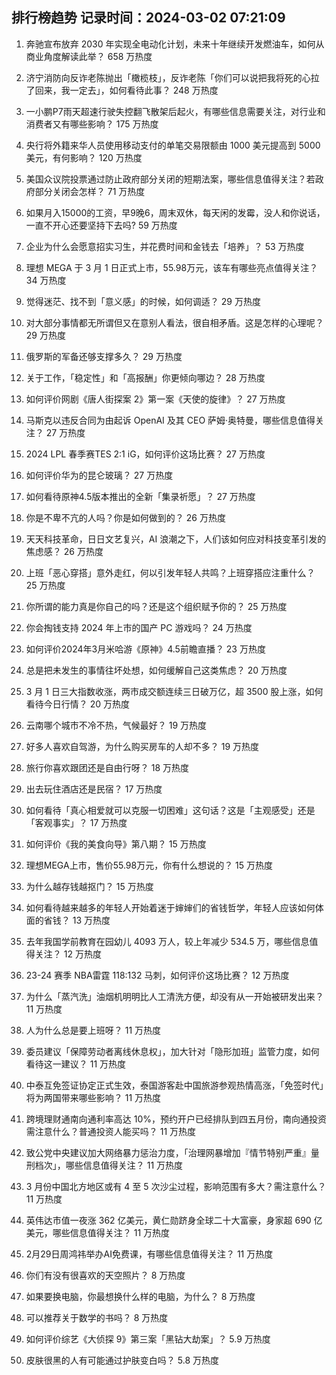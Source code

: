 
## 排行榜趋势 记录时间：2024-03-02 07:21:09
  
  1. 奔驰宣布放弃 2030 年实现全电动化计划，未来十年继续开发燃油车，如何从商业角度解读此举？ 658 万热度
    
  2. 济宁消防向反诈老陈抛出「橄榄枝」，反诈老陈「你们可以说把我将死的心拉了回来，我一定去」，如何看待此事？ 248 万热度
    
  3. 一小鹏P7雨天超速行驶失控翻飞散架后起火，有哪些信息需要关注，对行业和消费者又有哪些影响？ 175 万热度
    
  4. 央行将外籍来华人员使用移动支付的单笔交易限额由 1000 美元提高到 5000 美元，有何影响？ 120 万热度
    
  5. 美国众议院投票通过防止政府部分关闭的短期法案，哪些信息值得关注？若政府部分关闭会怎样？ 71 万热度
    
  6. 如果月入15000的工资，早9晚6，周末双休，每天闲的发霉，没人和你说话，一直不开心还要坚持下去吗? 59 万热度
    
  7. 企业为什么会愿意招实习生，并花费时间和金钱去「培养」？ 53 万热度
    
  8. 理想 MEGA 于 3 月 1 日正式上市，55.98万元，该车有哪些亮点值得关注？ 34 万热度
    
  9. 觉得迷茫、找不到「意义感」的时候，如何调适？ 29 万热度
    
  10. 对大部分事情都无所谓但又在意别人看法，很自相矛盾。这是怎样的心理呢？ 29 万热度
    
  11. 俄罗斯的军备还够支撑多久？ 29 万热度
    
  12. 关于工作，「稳定性」和「高报酬」你更倾向哪边？ 28 万热度
    
  13. 如何评价网剧《唐人街探案 2》第一案《天使的旋律》？ 27 万热度
    
  14. 马斯克以违反合同为由起诉 OpenAI 及其 CEO 萨姆·奥特曼，哪些信息值得关注？ 27 万热度
    
  15. 2024 LPL 春季赛TES 2:1 iG，如何评价这场比赛？ 27 万热度
    
  16. 如何评价华为的昆仑玻璃？ 27 万热度
    
  17. 如何看待原神4.5版本推出的全新「集录祈愿」？ 27 万热度
    
  18. 你是不卑不亢的人吗？你是如何做到的？ 26 万热度
    
  19. 天天科技革命，日日文艺复兴，AI 浪潮之下，人们该如何应对科技变革引发的焦虑感？ 26 万热度
    
  20. 上班「恶心穿搭」意外走红，何以引发年轻人共鸣？上班穿搭应注重什么？ 25 万热度
    
  21. 你所谓的能力真是你自己的吗？还是这个组织赋予你的？ 25 万热度
    
  22. 你会掏钱支持 2024 年上市的国产 PC 游戏吗？ 24 万热度
    
  23. 如何评价2024年3月米哈游《原神》4.5前瞻直播？ 23 万热度
    
  24. 总是把未发生的事情往坏处想，如何缓解自己这类焦虑？ 20 万热度
    
  25. 3 月 1 日三大指数收涨，两市成交额连续三日破万亿，超 3500 股上涨，如何看待今日行情？ 20 万热度
    
  26. 云南哪个城市不冷不热，气候最好？ 19 万热度
    
  27. 好多人喜欢自驾游，为什么购买房车的人却不多？ 19 万热度
    
  28. 旅行你喜欢跟团还是自由行呀？ 18 万热度
    
  29. 出去玩住酒店还是民宿？ 17 万热度
    
  30. 如何看待「真心相爱就可以克服一切困难」这句话？这是「主观感受」还是「客观事实」？ 17 万热度
    
  31. 如何评价《我的美食向导》第八期？ 15 万热度
    
  32. 理想MEGA上市，售价55.98万元，你有什么想说的？ 15 万热度
    
  33. 为什么越存钱越抠门？ 15 万热度
    
  34. 如何看待越来越多的年轻人开始着迷于婶婶们的省钱哲学，年轻人应该如何体面的省钱？ 13 万热度
    
  35. 去年我国学前教育在园幼儿 4093 万人，较上年减少 534.5 万，哪些信息值得关注？ 12 万热度
    
  36. 23-24 赛季 NBA雷霆 118:132 马刺，如何评价这场比赛？ 12 万热度
    
  37. 为什么「蒸汽洗」油烟机明明比人工清洗方便，却没有从一开始被研发出来？ 11 万热度
    
  38. 人为什么总是要上班呀？ 11 万热度
    
  39. 委员建议「保障劳动者离线休息权」，加大针对「隐形加班」监管力度，如何看待这一建议？ 11 万热度
    
  40. 中泰互免签证协定正式生效，泰国游客赴中国旅游参观热情高涨，「免签时代」将为两国带来哪些影响？ 11 万热度
    
  41. 跨境理财通南向通利率高达 10%，预约开户已经排队到四五月份，南向通投资需注意什么？普通投资人能买吗？ 11 万热度
    
  42. 致公党中央建议加大网络暴力惩治力度，「治理网暴增加『情节特别严重』量刑档次」，哪些信息值得关注？ 11 万热度
    
  43. 3 月份中国北方地区或有 4 至 5 次沙尘过程，影响范围有多大？需注意什么？ 11 万热度
    
  44. 英伟达市值一夜涨 362 亿美元，黄仁勋跻身全球二十大富豪，身家超 690 亿美元，哪些信息值得关注？ 11 万热度
    
  45. 2月29日周鸿祎举办AI免费课，有哪些信息值得关注？ 11 万热度
    
  46. 你们有没有很喜欢的天空照片？ 8 万热度
    
  47. 如果要换电脑，你最想换什么样的电脑，为什么？ 8 万热度
    
  48. 可以推荐关于数学的书吗？ 8 万热度
    
  49. 如何评价综艺《大侦探 9》第三案「黑钻大劫案」？ 5.9 万热度
    
  50. 皮肤很黑的人有可能通过护肤变白吗？ 5.8 万热度
    